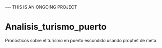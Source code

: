--- THIS IS AN ONGOING PROJECT

# Analisis_turismo_puerto

 Pronósticos sobre el turismo en puerto escondido usando prophet de meta.
 
 
